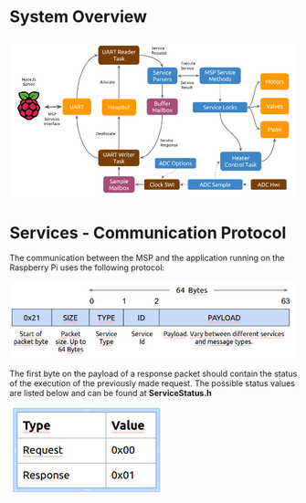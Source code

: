 # System Overview

![System Overview](https://github.com/rodolfo-picoreti/UrineAnalyzerMSP/blob/master/images/urine-analyzer.png)

# Services - Communication Protocol

The communication between the MSP and the application running on the Raspberry Pi uses the following protocol:

![Packet](https://github.com/rodolfo-picoreti/UrineAnalyzerMSP/blob/master/images/packet.png)

The first byte on the payload of a response packet should contain the status of the execution of the previously made request. The possible status values are listed below and can be found at **ServiceStatus.h**

![Status Values](https://github.com/rodolfo-picoreti/UrineAnalyzerMSP/blob/master/images/service-types.png)
